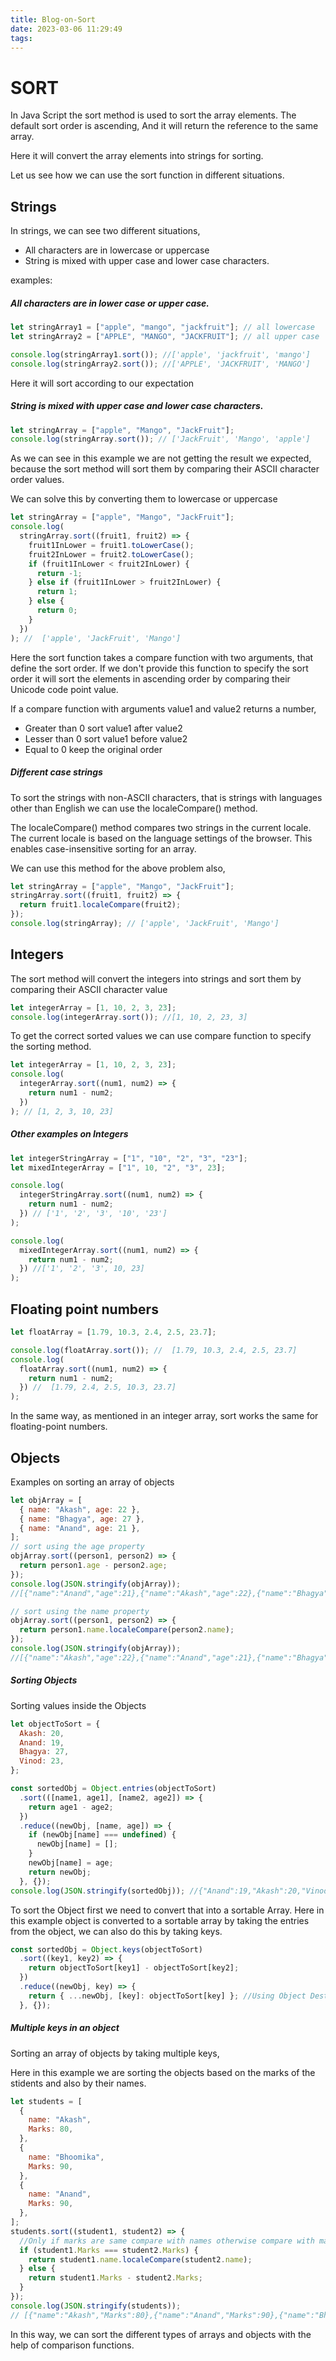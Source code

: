 ```yaml
---
title: Blog-on-Sort
date: 2023-03-06 11:29:49
tags:
---
```


# SORT

In Java Script the sort method is used to sort the array elements. The default sort order is ascending, And it will return the reference to the same array.

Here it will convert the array elements into strings for sorting.

Let us see how we can use the sort function in different situations.

## Strings

In strings, we can see two different situations,

- All characters are in lowercase or uppercase
- String is mixed with upper case and lower case characters.

examples:

##### All characters are in lower case or upper case.

```javascript
let stringArray1 = ["apple", "mango", "jackfruit"]; // all lowercase
let stringArray2 = ["APPLE", "MANGO", "JACKFRUIT"]; // all upper case

console.log(stringArray1.sort()); //['apple', 'jackfruit', 'mango']
console.log(stringArray2.sort()); //['APPLE', 'JACKFRUIT', 'MANGO']
```

Here it will sort according to our expectation

##### String is mixed with upper case and lower case characters.

```javascript
let stringArray = ["apple", "Mango", "JackFruit"];
console.log(stringArray.sort()); // ['JackFruit', 'Mango', 'apple']
```

As we can see in this example we are not getting the result we expected, because the sort method will sort them by comparing their ASCII character order values.

We can solve this by converting them to lowercase or uppercase

```javascript
let stringArray = ["apple", "Mango", "JackFruit"];
console.log(
  stringArray.sort((fruit1, fruit2) => {
    fruit1InLower = fruit1.toLowerCase();
    fruit2InLower = fruit2.toLowerCase();
    if (fruit1InLower < fruit2InLower) {
      return -1;
    } else if (fruit1InLower > fruit2InLower) {
      return 1;
    } else {
      return 0;
    }
  })
); //  ['apple', 'JackFruit', 'Mango']
```

Here the sort function takes a compare function with two arguments, that define the sort order.
If we don't provide this function to specify the sort order it will sort the elements in ascending order by comparing their Unicode code point value.

If a compare function with arguments value1 and value2 returns a number,

- Greater than 0 sort value1 after value2
- Lesser than 0 sort value1 before value2
- Equal to 0 keep the original order

##### Different case strings

To sort the strings with non-ASCII characters, that is strings with languages other than English we can use the localeCompare() method.

The localeCompare() method compares two strings in the current locale. The current locale is based on the language settings of the browser. This enables case-insensitive sorting for an array.

We can use this method for the above problem also,

```javascript
let stringArray = ["apple", "Mango", "JackFruit"];
stringArray.sort((fruit1, fruit2) => {
  return fruit1.localeCompare(fruit2);
});
console.log(stringArray); // ['apple', 'JackFruit', 'Mango']
```

## Integers

The sort method will convert the integers into strings and sort them by comparing their ASCII character value

```javascript
let integerArray = [1, 10, 2, 3, 23];
console.log(integerArray.sort()); //[1, 10, 2, 23, 3]
```

To get the correct sorted values we can use compare function to specify the sorting method.

```javascript
let integerArray = [1, 10, 2, 3, 23];
console.log(
  integerArray.sort((num1, num2) => {
    return num1 - num2;
  })
); // [1, 2, 3, 10, 23]
```

##### Other examples on Integers

```javascript
let integerStringArray = ["1", "10", "2", "3", "23"];
let mixedIntegerArray = ["1", 10, "2", "3", 23];

console.log(
  integerStringArray.sort((num1, num2) => {
    return num1 - num2;
  }) // ['1', '2', '3', '10', '23']
);

console.log(
  mixedIntegerArray.sort((num1, num2) => {
    return num1 - num2;
  }) //['1', '2', '3', 10, 23]
);
```

## Floating point numbers

```javascript
let floatArray = [1.79, 10.3, 2.4, 2.5, 23.7];

console.log(floatArray.sort()); //  [1.79, 10.3, 2.4, 2.5, 23.7]
console.log(
  floatArray.sort((num1, num2) => {
    return num1 - num2;
  }) //  [1.79, 2.4, 2.5, 10.3, 23.7]
);
```

In the same way, as mentioned in an integer array, sort works the same for floating-point numbers.

## Objects

Examples on sorting an array of objects

```javascript
let objArray = [
  { name: "Akash", age: 22 },
  { name: "Bhagya", age: 27 },
  { name: "Anand", age: 21 },
];
// sort using the age property
objArray.sort((person1, person2) => {
  return person1.age - person2.age;
});
console.log(JSON.stringify(objArray));
//[{"name":"Anand","age":21},{"name":"Akash","age":22},{"name":"Bhagya","age":27}]

// sort using the name property
objArray.sort((person1, person2) => {
  return person1.name.localeCompare(person2.name);
});
console.log(JSON.stringify(objArray));
//[{"name":"Akash","age":22},{"name":"Anand","age":21},{"name":"Bhagya","age":27}]
```

##### Sorting Objects

Sorting values inside the Objects

```javascript
let objectToSort = {
  Akash: 20,
  Anand: 19,
  Bhagya: 27,
  Vinod: 23,
};

const sortedObj = Object.entries(objectToSort)
  .sort(([name1, age1], [name2, age2]) => {
    return age1 - age2;
  })
  .reduce((newObj, [name, age]) => {
    if (newObj[name] === undefined) {
      newObj[name] = [];
    }
    newObj[name] = age;
    return newObj;
  }, {});
console.log(JSON.stringify(sortedObj)); //{"Anand":19,"Akash":20,"Vinod":23,"Bhagya":27}
```

To sort the Object first we need to convert that into a sortable Array.
Here in this example object is converted to a sortable array by taking the entries from the object, we can also do this by taking keys.

```javascript
const sortedObj = Object.keys(objectToSort)
  .sort((key1, key2) => {
    return objectToSort[key1] - objectToSort[key2];
  })
  .reduce((newObj, key) => {
    return { ...newObj, [key]: objectToSort[key] }; //Using Object Destructing
  }, {});
```

##### Multiple keys in an object

Sorting an array of objects by taking multiple keys,

Here in this example we are sorting the objects based on the marks of the stidents and also by their names.

```javascript
let students = [
  {
    name: "Akash",
    Marks: 80,
  },
  {
    name: "Bhoomika",
    Marks: 90,
  },
  {
    name: "Anand",
    Marks: 90,
  },
];
students.sort((student1, student2) => {
  //Only if marks are same compare with names otherwise compare with marks
  if (student1.Marks === student2.Marks) {
    return student1.name.localeCompare(student2.name);
  } else {
    return student1.Marks - student2.Marks;
  }
});
console.log(JSON.stringify(students));
// [{"name":"Akash","Marks":80},{"name":"Anand","Marks":90},{"name":"Bhoomika","Marks":90}]
```

In this way, we can sort the different types of arrays and objects with the help of comparison functions.
